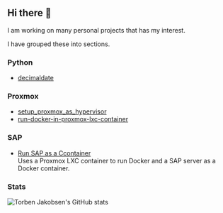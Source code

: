## Hi there 👋

I am working on many personal projects that has my interest.

I have grouped these into sections.

### Python

- [decimaldate](https://github.com/TorbenJakobsen/decimaldate)

### Proxmox

- [setup_proxmox_as_hypervisor](https://github.com/TorbenJakobsen/setup_proxmox_as_hypervisor)
- [run-docker-in-proxmox-lxc-container](https://github.com/TorbenJakobsen/run-docker-in-proxmox-lxc-container)

### SAP

- [Run SAP as a Ccontainer](https://github.com/TorbenJakobsen/run_sap_as_a_container)<br/>
  Uses a Proxmox LXC container to run Docker and a SAP server as a Docker container.

### Stats

![Torben Jakobsen's GitHub stats](https://github-readme-stats.vercel.app/api?username=TorbenJakobsen&show_icons=true)

